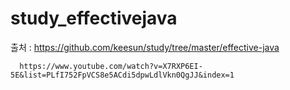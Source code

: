 # study_effectivejava

출처 : https://github.com/keesun/study/tree/master/effective-java

      https://www.youtube.com/watch?v=X7RXP6EI-5E&list=PLfI752FpVCS8e5ACdi5dpwLdlVkn0QgJJ&index=1

